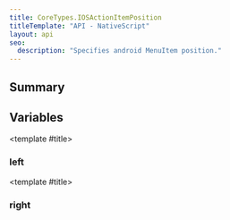 ```yaml
---
title: CoreTypes.IOSActionItemPosition
titleTemplate: "API - NativeScript"
layout: api
seo:
  description: "Specifies android MenuItem position."
---
```


<!-- This page is auto generated, do not edit manually. -->
<!-- Run "yarn generate:api-docs" to regenerate -->

<script setup lang="ts">
  import { provide } from "vue";
  import API_DATA from "./CoreTypes-IOSActionItemPosition.data.json";
  
  provide('API_DATA', API_DATA);
</script>

<APIRefHierarchy v-once />

<APIRefComment commentBase64="eyJibG9ja1RhZ3MiOltdLCJtb2RpZmllclRhZ3MiOnt9LCJzdW1tYXJ5IjpbeyJraW5kIjoidGV4dCIsInRleHQiOiJTcGVjaWZpZXMgYW5kcm9pZCBNZW51SXRlbSBwb3NpdGlvbi4ifV19" v-once />

## <Heading ignore>Summary</Heading>

<APIRefSummary v-once />

## Variables

<div class="isConst">

<APIRef for="2742" v-once>

<template #title>

### left

</template>

</APIRef>

</div>

<div class="isConst">

<APIRef for="2743" v-once>

<template #title>

### right

</template>

</APIRef>

</div>
